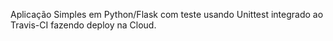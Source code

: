 Aplicação Simples em Python/Flask com teste usando Unittest integrado ao Travis-CI fazendo deploy na Cloud.
